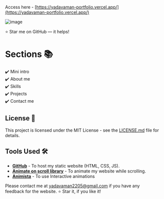 Access here - [https://yadavaman-portfolio.vercel.app/](https://yadavaman-portfolio.vercel.app/)


![image](https://github.com/user-attachments/assets/e740599f-5913-4817-a09b-8690d87a69a2)


:star: Star me on GitHub — it helps!

# Sections 📚

✔️ Mini intro\
✔️ About me \
✔️ Skills\
✔️ Projects\
✔️ Contact me



## License 📄
This project is licensed under the MIT License - see the [LICENSE.md](./LICENSE) file for details.

## Tools Used 🛠️
* [<b>GitHub</b>](https://github.com/) - To host my static website (HTML, CSS, JS).
* [<b>Animate on scroll library</b>](https://github.com/michalsnik/aos) - To animate my website while scrolling.
* [<b>Animista</b>](https://animista.net/) - To use Interactive animations


Please contact me at yadavaman2205@gmail.com if you have any feedback for the website. :star: Star it, if you like it!
